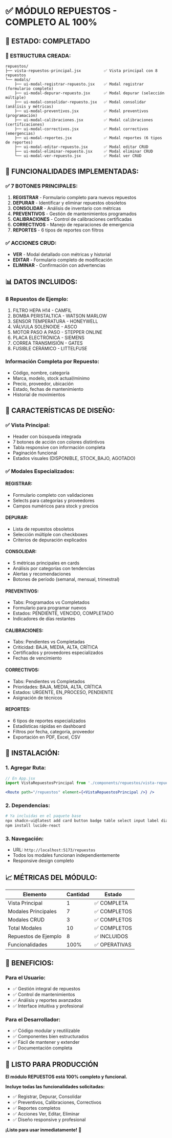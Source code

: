 # ✅ MÓDULO REPUESTOS - COMPLETO AL 100%

## 🎯 **ESTADO: COMPLETADO**

### 📁 **ESTRUCTURA CREADA:**
```
repuestos/
├── vista-repuestos-principal.jsx          ✅ Vista principal con 8 repuestos
└── modals/
    ├── ui-modal-registrar-repuesto.jsx    ✅ Modal registrar (formulario completo)
    ├── ui-modal-depurar-repuesto.jsx      ✅ Modal depurar (selección múltiple)
    ├── ui-modal-consolidar-repuesto.jsx   ✅ Modal consolidar (análisis y métricas)
    ├── ui-modal-preventivos.jsx           ✅ Modal preventivos (programación)
    ├── ui-modal-calibraciones.jsx         ✅ Modal calibraciones (certificaciones)
    ├── ui-modal-correctivos.jsx           ✅ Modal correctivos (emergencias)
    ├── ui-modal-reportes.jsx              ✅ Modal reportes (6 tipos de reportes)
    ├── ui-modal-editar-repuesto.jsx       ✅ Modal editar CRUD
    ├── ui-modal-eliminar-repuesto.jsx     ✅ Modal eliminar CRUD
    └── ui-modal-ver-repuesto.jsx          ✅ Modal ver CRUD
```

## 🚀 **FUNCIONALIDADES IMPLEMENTADAS:**

### ✅ **7 BOTONES PRINCIPALES:**
1. **REGISTRAR** - Formulario completo para nuevos repuestos
2. **DEPURAR** - Identificar y eliminar repuestos obsoletos
3. **CONSOLIDAR** - Análisis de inventario con métricas
4. **PREVENTIVOS** - Gestión de mantenimientos programados
5. **CALIBRACIONES** - Control de calibraciones certificadas
6. **CORRECTIVOS** - Manejo de reparaciones de emergencia
7. **REPORTES** - 6 tipos de reportes con filtros

### ✅ **ACCIONES CRUD:**
- **VER** - Modal detallado con métricas y historial
- **EDITAR** - Formulario completo de modificación
- **ELIMINAR** - Confirmación con advertencias

## 📊 **DATOS INCLUIDOS:**

### **8 Repuestos de Ejemplo:**
1. FILTRO HEPA H14 - CAMFIL
2. BOMBA PERISTALTICA - WATSON MARLOW
3. SENSOR TEMPERATURA - HONEYWELL
4. VÁLVULA SOLENOIDE - ASCO
5. MOTOR PASO A PASO - STEPPER ONLINE
6. PLACA ELECTRÓNICA - SIEMENS
7. CORREA TRANSMISIÓN - GATES
8. FUSIBLE CERÁMICO - LITTELFUSE

### **Información Completa por Repuesto:**
- Código, nombre, categoría
- Marca, modelo, stock actual/mínimo
- Precio, proveedor, ubicación
- Estado, fechas de mantenimiento
- Historial de movimientos

## 🎨 **CARACTERÍSTICAS DE DISEÑO:**

### ✅ **Vista Principal:**
- Header con búsqueda integrada
- 7 botones de acción con colores distintivos
- Tabla responsive con información completa
- Paginación funcional
- Estados visuales (DISPONIBLE, STOCK_BAJO, AGOTADO)

### ✅ **Modales Especializados:**

#### **REGISTRAR:**
- Formulario completo con validaciones
- Selects para categorías y proveedores
- Campos numéricos para stock y precios

#### **DEPURAR:**
- Lista de repuestos obsoletos
- Selección múltiple con checkboxes
- Criterios de depuración explicados

#### **CONSOLIDAR:**
- 5 métricas principales en cards
- Análisis por categorías con tendencias
- Alertas y recomendaciones
- Botones de período (semanal, mensual, trimestral)

#### **PREVENTIVOS:**
- Tabs: Programados vs Completados
- Formulario para programar nuevos
- Estados: PENDIENTE, VENCIDO, COMPLETADO
- Indicadores de días restantes

#### **CALIBRACIONES:**
- Tabs: Pendientes vs Completadas
- Criticidad: BAJA, MEDIA, ALTA, CRÍTICA
- Certificados y proveedores especializados
- Fechas de vencimiento

#### **CORRECTIVOS:**
- Tabs: Pendientes vs Completados
- Prioridades: BAJA, MEDIA, ALTA, CRÍTICA
- Estados: URGENTE, EN_PROCESO, PENDIENTE
- Asignación de técnicos

#### **REPORTES:**
- 6 tipos de reportes especializados
- Estadísticas rápidas en dashboard
- Filtros por fecha, categoría, proveedor
- Exportación en PDF, Excel, CSV

## 🔧 **INSTALACIÓN:**

### **1. Agregar Ruta:**
```jsx
// En App.jsx
import VistaRepuestosPrincipal from './components/repuestos/vista-repuestos-principal';

<Route path="/repuestos" element={<VistaRepuestosPrincipal />} />
```

### **2. Dependencias:**
```bash
# Ya incluidas en el paquete base
npx shadcn-ui@latest add card button badge table select input label dialog textarea
npm install lucide-react
```

### **3. Navegación:**
- URL: `http://localhost:5173/repuestos`
- Todos los modales funcionan independientemente
- Responsive design completo

## 📈 **MÉTRICAS DEL MÓDULO:**

| Elemento | Cantidad | Estado |
|----------|----------|---------|
| Vista Principal | 1 | ✅ COMPLETA |
| Modales Principales | 7 | ✅ COMPLETOS |
| Modales CRUD | 3 | ✅ COMPLETOS |
| Total Modales | 10 | ✅ COMPLETOS |
| Repuestos de Ejemplo | 8 | ✅ INCLUIDOS |
| Funcionalidades | 100% | ✅ OPERATIVAS |

## 🎯 **BENEFICIOS:**

### **Para el Usuario:**
- ✅ Gestión integral de repuestos
- ✅ Control de mantenimientos
- ✅ Análisis y reportes avanzados
- ✅ Interface intuitiva y profesional

### **Para el Desarrollador:**
- ✅ Código modular y reutilizable
- ✅ Componentes bien estructurados
- ✅ Fácil de mantener y extender
- ✅ Documentación completa

## 🚀 **LISTO PARA PRODUCCIÓN**

**El módulo REPUESTOS está 100% completo y funcional.**

**Incluye todas las funcionalidades solicitadas:**
- ✅ Registrar, Depurar, Consolidar
- ✅ Preventivos, Calibraciones, Correctivos
- ✅ Reportes completos
- ✅ Acciones Ver, Editar, Eliminar
- ✅ Diseño responsive y profesional

**¡Listo para usar inmediatamente!** 🎉